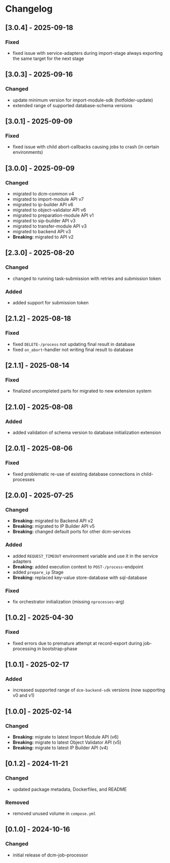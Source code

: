 # Changelog

## [3.0.4] - 2025-09-18

### Fixed

- fixed issue with service-adapters during import-stage always exporting the same target for the next stage

## [3.0.3] - 2025-09-16

### Changed

- update minimum version for import-module-sdk (hotfolder-update)
- extended range of supported database-schema versions

## [3.0.1] - 2025-09-09

### Fixed

- fixed issue with child abort-callbacks causing jobs to crash (in certain environments)

## [3.0.0] - 2025-09-09

### Changed

- migrated to dcm-common v4
- migrated to import-module API v7
- migrated to ip-builder API v6
- migrated to object-validator API v6
- migrated to preparation-module API v1
- migrated to sip-builder API v3
- migrated to transfer-module API v3
- migrated to backend API v3
- **Breaking:** migrated to API v2

## [2.3.0] - 2025-08-20

### Changed

- changed to running task-submission with retries and submission token

### Added

- added support for submission token

## [2.1.2] - 2025-08-18

### Fixed

- fixed `DELETE-/process` not updating final result in database
- fixed `on_abort`-handler not writing final result to database

## [2.1.1] - 2025-08-14

### Fixed

- finalized uncompleted parts for migrated to new extension system

## [2.1.0] - 2025-08-08

### Added

- added validation of schema version to database initialization extension

## [2.0.1] - 2025-08-06

### Fixed

- fixed problematic re-use of existing database connections in child-processes

## [2.0.0] - 2025-07-25

### Changed

- **Breaking:** migrated to Backend API v2
- **Breaking:** migrated to IP Builder API v5
- **Breaking:** changed default ports for other dcm-services

### Added

- added `REQUEST_TIMEOUT` environment variable and use it in the service adapters
- **Breaking:** added execution context to `POST-/process`-endpoint
- added `prepare_ip` Stage
- **Breaking:** replaced key-value store-database with sql-database

### Fixed

- fix orchestrator initialization (missing `nprocesses`-arg)

## [1.0.2] - 2025-04-30

### Fixed

- fixed errors due to premature attempt at record-export during job-processing in bootstrap-phase

## [1.0.1] - 2025-02-17

### Added

- increased supported range of `dcm-backend-sdk` versions (now supporting v0 and v1)

## [1.0.0] - 2025-02-14

### Changed

- **Breaking:** migrate to latest Import Module API (v6)
- **Breaking:** migrate to latest Object Validator API (v5)
- **Breaking:** migrate to latest IP Builder API (v4)

## [0.1.2] - 2024-11-21

### Changed

- updated package metadata, Dockerfiles, and README

### Removed

- removed unused volume in `compose.yml`

## [0.1.0] - 2024-10-16

### Changed

- initial release of dcm-job-processor
